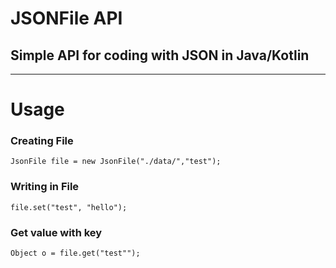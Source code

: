 # JSONFile API
## Simple API for coding with JSON in Java/Kotlin

-----
# Usage 
### Creating File
``JsonFile file = new JsonFile("./data/","test");``
### Writing in File
``file.set("test", "hello");``
### Get value with key
``Object o = file.get("test"");``

